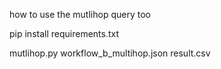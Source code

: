 how to use the mutlihop query too


pip install requirements.txt

mutlihop.py workflow_b_multihop.json result.csv
